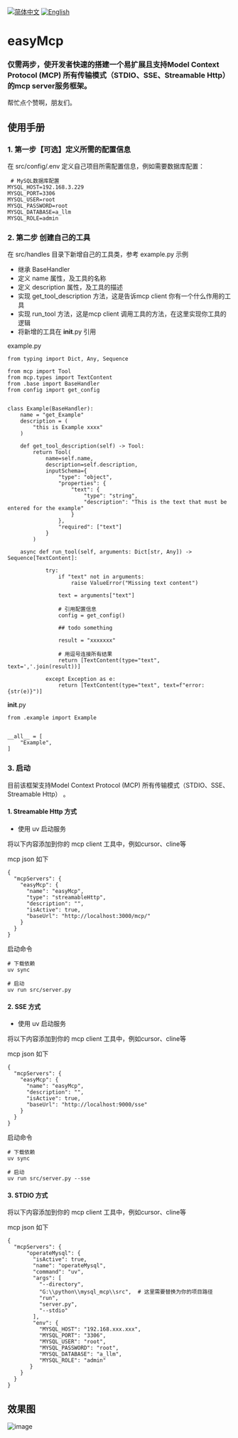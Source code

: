 [![简体中文](https://img.shields.io/badge/简体中文-点击查看-orange)](README-zh.md)
[![English](https://img.shields.io/badge/English-Click-yellow)](README.md)

# easyMcp
### 仅需两步，使开发者快速的搭建一个易扩展且支持Model Context Protocol (MCP) 所有传输模式（STDIO、SSE、Streamable Http）的mcp server服务框架。
帮忙点个赞啊，朋友们。

## 使用手册

### 1. 第一步【可选】定义所需的配置信息
在 src/config/.env 定义自己项目所需配置信息，例如需要数据库配置：
```aiignore
 # MySQL数据库配置
MYSQL_HOST=192.168.3.229
MYSQL_PORT=3306
MYSQL_USER=root
MYSQL_PASSWORD=root
MYSQL_DATABASE=a_llm
MYSQL_ROLE=admin
```


### 2. 第二步 创建自己的工具
在 src/handles 目录下新增自己的工具类，参考 example.py 示例

* 继承 BaseHandler 
* 定义 name 属性，及工具的名称
* 定义 description 属性，及工具的描述
* 实现 get_tool_description 方法，这是告诉mcp client 你有一个什么作用的工具
* 实现 run_tool 方法，这是mcp client 调用工具的方法，在这里实现你工具的逻辑
* 将新增的工具在 __init__.py 引用

example.py
```aiignore
from typing import Dict, Any, Sequence

from mcp import Tool
from mcp.types import TextContent
from .base import BaseHandler
from config import get_config


class Example(BaseHandler):
    name = "get_Example"
    description = (
        "this is Example xxxx"
    )

    def get_tool_description(self) -> Tool:
        return Tool(
            name=self.name,
            description=self.description,
            inputSchema={
                "type": "object",
                "properties": {
                    "text": {
                        "type": "string",
                        "description": "This is the text that must be entered for the example"
                    }
                },
                "required": ["text"]
            }
        )

    async def run_tool(self, arguments: Dict[str, Any]) -> Sequence[TextContent]:

            try:
                if "text" not in arguments:
                    raise ValueError("Missing text content")

                text = arguments["text"]

                # 引用配置信息
                config = get_config()

                ## todo something

                result = "xxxxxxx"

                # 用逗号连接所有结果
                return [TextContent(type="text", text=','.join(result))]

            except Exception as e:
                return [TextContent(type="text", text=f"error: {str(e)}")]

```

__init__.py 
```aiignore
from .example import Example


__all__ = [
    "Example",
]
```

### 3. 启动
目前该框架支持Model Context Protocol (MCP) 所有传输模式（STDIO、SSE、Streamable Http） 。

#### 1. Streamable Http 方式

- 使用 uv 启动服务

将以下内容添加到你的 mcp client 工具中，例如cursor、cline等

mcp json 如下
````
{
  "mcpServers": {
    "easyMcp": {
      "name": "easyMcp",
      "type": "streamableHttp",
      "description": "",
      "isActive": true,
      "baseUrl": "http://localhost:3000/mcp/"
    }
  }
}
````

启动命令
```
# 下载依赖
uv sync

# 启动
uv run src/server.py

```


#### 2. SSE 方式

- 使用 uv 启动服务

将以下内容添加到你的 mcp client 工具中，例如cursor、cline等

mcp json 如下
````
{
  "mcpServers": {
    "easyMcp": {
      "name": "easyMcp",
      "description": "",
      "isActive": true,
      "baseUrl": "http://localhost:9000/sse"
    }
  }
}
````

启动命令
```
# 下载依赖
uv sync

# 启动
uv run src/server.py --sse
```

#### 3. STDIO 方式 

将以下内容添加到你的 mcp client 工具中，例如cursor、cline等

mcp json 如下
```
{
  "mcpServers": {
      "operateMysql": {
        "isActive": true,
        "name": "operateMysql",
        "command": "uv",
        "args": [
          "--directory",
          "G:\\python\\mysql_mcp\\src",  # 这里需要替换为你的项目路径
          "run",
          "server.py",
          "--stdio"
        ],
        "env": {
          "MYSQL_HOST": "192.168.xxx.xxx",
          "MYSQL_PORT": "3306",
          "MYSQL_USER": "root",
          "MYSQL_PASSWORD": "root",
          "MYSQL_DATABASE": "a_llm",
          "MYSQL_ROLE": "admin"
       }
    }
  }
}    
```

## 效果图
![image](https://github.com/user-attachments/assets/72854681-16ad-4dc8-a095-5e6e63e07deb)


